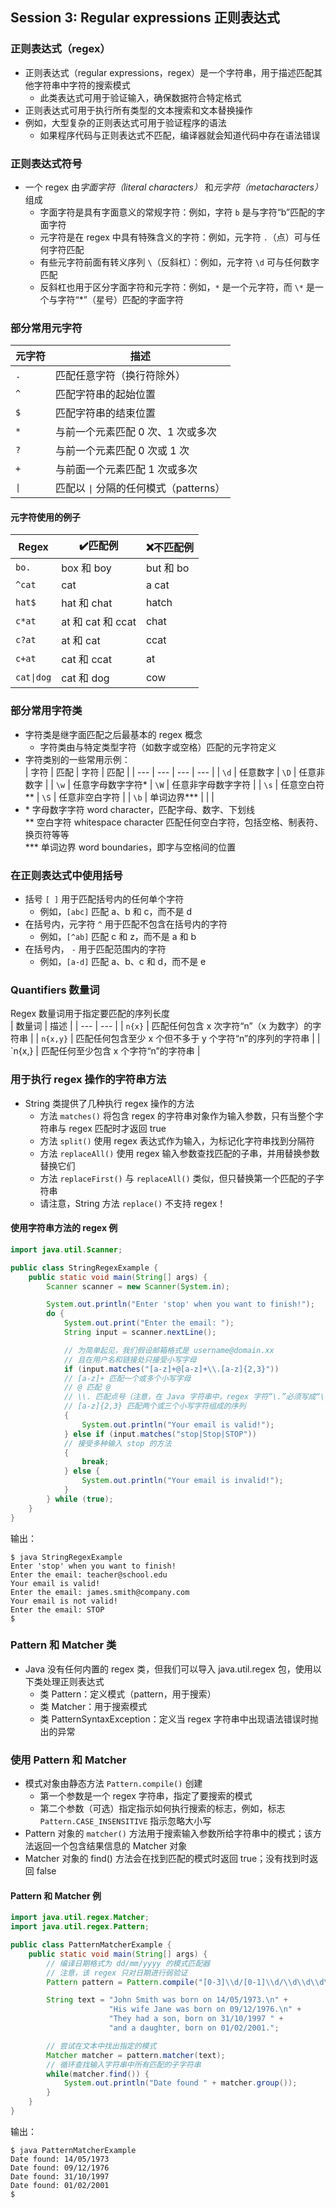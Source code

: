 ## Session 3: Regular expressions 正则表达式  

### 正则表达式（regex）  
- 正则表达式（regular expressions，regex）是一个字符串，用于描述匹配其他字符串中字符的搜索模式  
    - 此类表达式可用于验证输入，确保数据符合特定格式  
- 正则表达式可用于执行所有类型的文本搜索和文本替换操作  
- 例如，大型复杂的正则表达式可用于验证程序的语法  
    - 如果程序代码与正则表达式不匹配，编译器就会知道代码中存在语法错误  

### 正则表达式符号  
- 一个 regex 由*字面字符（literal characters）* 和*元字符（metacharacters）* 组成  
    - 字面字符是具有字面意义的常规字符：例如，字符 `b` 是与字符“b”匹配的字面字符  
    - 元字符是在 regex 中具有特殊含义的字符：例如，元字符 `.`（点）可与任何字符匹配  
    - 有些元字符前面有转义序列 `\`（反斜杠）：例如，元字符 `\d` 可与任何数字匹配  
    - 反斜杠也用于区分字面字符和元字符：例如，`*` 是一个元字符，而 `\*` 是一个与字符“\*”（星号）匹配的字面字符  

### 部分常用元字符  
| 元字符 | 描述 |
| --- | --- |
| `.` | 匹配任意字符（换行符除外） |
| `^` | 匹配字符串的起始位置 |
| `$` | 匹配字符串的结束位置 |
| `*` | 与前一个元素匹配 0 次、1 次或多次 |
| `?` | 与前一个元素匹配 0 次或 1 次 |
| `+` | 与前面一个元素匹配 1 次或多次 |
| `\|` | 匹配以 `\|` 分隔的任何模式（patterns） |
#### 元字符使用的例子  
| Regex | ✔️匹配例 | ❌不匹配例 |
| --- | --- | --- |
| `bo.` | box 和 boy | but 和 bo |
| `^cat` | cat | a cat |
| `hat$` | hat 和 chat | hatch |
| `c*at` | at 和 cat 和 ccat | chat |
| `c?at` | at 和 cat | ccat |
| `c+at` | cat 和 ccat | at |
| `cat\|dog` | cat 和 dog | cow |

### 部分常用字符类  
- 字符类是继字面匹配之后最基本的 regex 概念  
    - 字符类由与特定类型字符（如数字或空格）匹配的元字符定义  
- 字符类别的一些常用示例：  
  | 字符 | 匹配 | 字符 | 匹配 |
  | --- | --- | --- | --- |
  | `\d` | 任意数字 | `\D` | 任意非数字 |
  | `\w` | 任意字母数字字符\* | `\W` | 任意非字母数字字符 |
  | `\s` | 任意空白符\*\* | `\S` | 任意非空白字符 |
  | `\b` | 单词边界\*\*\* |  |  |
- \* 字母数字字符 word character，匹配字母、数字、下划线  
  \*\* 空白字符 whitespace character 匹配任何空白字符，包括空格、制表符、换页符等等  
  \*\*\* 单词边界 word boundaries，即字与空格间的位置  

### 在正则表达式中使用括号  
- 括号 `[ ]` 用于匹配括号内的任何单个字符  
    - 例如，`[abc]` 匹配 a、b 和 c，而不是 d  
- 在括号内，元字符 `^` 用于匹配不包含在括号内的字符  
    - 例如，`[^ab]` 匹配 c 和 z，而不是 a 和 b  
- 在括号内， `-` 用于匹配范围内的字符  
    - 例如，`[a-d]` 匹配 a、b、c 和 d，而不是 e  

### Quantifiers 数量词  
Regex 数量词用于指定要匹配的序列长度  
| 数量词 | 描述 |
| --- | --- |
| `n{x}` | 匹配任何包含 x 次字符“n”（x 为数字）的字符串 |
| `n{x,y}` | 匹配任何包含至少 x 个但不多于 y 个字符“n”的序列的字符串 |
| `n{x,} | 匹配任何至少包含 x 个字符“n”的字符串 |

### 用于执行 regex 操作的字符串方法  
- String 类提供了几种执行 regex 操作的方法  
    - 方法 `matches()` 将包含 regex 的字符串对象作为输入参数，只有当整个字符串与 regex 匹配时才返回 true  
    - 方法 `split()` 使用 regex 表达式作为输入，为标记化字符串找到分隔符  
    - 方法 `replaceAll()` 使用 regex 输入参数查找匹配的子串，并用替换参数替换它们  
    - 方法 `replaceFirst()` 与 `replaceAll()` 类似，但只替换第一个匹配的子字符串  
    - 请注意，String 方法 `replace()` 不支持 regex！  
#### 使用字符串方法的 regex 例  
```java
import java.util.Scanner;

public class StringRegexExample {
    public static void main(String[] args) {
        Scanner scanner = new Scanner(System.in);

        System.out.println("Enter 'stop' when you want to finish!");
        do {
            System.out.print("Enter the email: ");
            String input = scanner.nextLine();

            // 为简单起见，我们假设邮箱格式是 username@domain.xx
            // 且在用户名和链接处只接受小写字母
            if (input.matches("[a-z]+@[a-z]+\\.[a-z]{2,3}"))
            // [a-z]+ 匹配一个或多个小写字母
            // @ 匹配 @
            // \\. 匹配点号（注意，在 Java 字符串中，regex 字符“\.”必须写成“\\.”，因为 Java 编译器在编译 regex 之前会将反斜杠假定为转义字符！）
            // [a-z]{2,3} 匹配两个或三个小写字符组成的序列
            {
                System.out.println("Your email is valid!");
            } else if (input.matches("stop|Stop|STOP"))
            // 接受多种输入 stop 的方法
            {
                break;
            } else {
                System.out.println("Your email is invalid!");
            }
        } while (true);
    }
}
```
输出：  
```shell
$ java StringRegexExample
Enter 'stop' when you want to finish!
Enter the email: teacher@school.edu
Your email is valid!
Enter the email: james.smith@company.com
Your email is not valid!
Enter the email: STOP
$
```

### Pattern 和 Matcher 类  
- Java 没有任何内置的 regex 类，但我们可以导入 java.util.regex 包，使用以下类处理正则表达式  
    - 类 Pattern：定义模式（pattern，用于搜索）  
    - 类 Matcher：用于搜索模式  
    - 类 PatternSyntaxException：定义当 regex 字符串中出现语法错误时抛出的异常  

### 使用 Pattern 和 Matcher  
- 模式对象由静态方法 `Pattern.compile()` 创建  
    - 第一个参数是一个 regex 字符串，指定了要搜索的模式  
    - 第二个参数（可选）指定指示如何执行搜索的标志，例如，标志 `Pattern.CASE_INSENSITIVE` 指示忽略大小写  
- Pattern 对象的 `matcher()` 方法用于搜索输入参数所给字符串中的模式；该方法返回一个包含结果信息的 Matcher 对象  
- Matcher 对象的 find() 方法会在找到匹配的模式时返回 true；没有找到时返回 false  
#### Pattern 和 Matcher 例  
```java
import java.util.regex.Matcher;
import java.util.regex.Pattern;

public class PatternMatcherExample {
    public static void main(String[] args) {
        // 编译日期格式为 dd/mm/yyyy 的模式匹配器
        // 注意，该 regex 只对日期进行弱验证
        Pattern pattern = Pattern.compile("[0-3]\\d/[0-1]\\d/\\d\\d\\d\\d");

        String text = "John Smith was born on 14/05/1973.\n" +
                      "His wife Jane was born on 09/12/1976.\n" +
                      "They had a son, born on 31/10/1997 " +
                      "and a daughter, born on 01/02/2001.";

        // 尝试在文本中找出指定的模式
        Matcher matcher = pattern.matcher(text);
        // 循环查找输入字符串中所有匹配的子字符串
        while(matcher.find()) {
            System.out.println("Date found " + matcher.group());
        }
    }
}
```
输出：  
```shell
$ java PatternMatcherExample
Date found: 14/05/1973
Date found: 09/12/1976
Date found: 31/10/1997
Date found: 01/02/2001
$ 
```